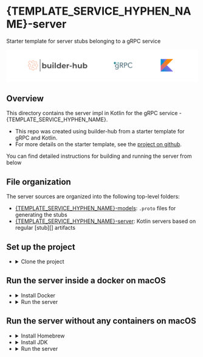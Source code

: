 # {TEMPLATE_SERVICE_HYPHEN_NAME}-server
Starter template for server stubs belonging to a gRPC service

![](logo/bh_grpc_kotlin.png)

## Overview

This directory contains the server impl in Kotlin for the gRPC service - {TEMPLATE_SERVICE_HYPHEN_NAME}.

- This repo was created using builder-hub from a starter template for gRPC and Kotlin.
- For more details on the starter template, see the [project on github](https://github.com/builder-hub/starter-service-kotlin-server).

You can find detailed instructions for building and running the server from below

## File organization

The server sources are organized into the following top-level folders:

- [{TEMPLATE_SERVICE_HYPHEN_NAME}-models]({TEMPLATE_SERVICE_HYPHEN_NAME}-models): `.proto` files for generating the stubs
- [{TEMPLATE_SERVICE_HYPHEN_NAME}-server]({TEMPLATE_SERVICE_HYPHEN_NAME}-server): Kotlin servers based on regular [stub][] artifacts

## Set up the project
- <details>
  <summary>Clone the project</summary>

  Clone the project recursively cloning all submodules

  ```sh
  git clone git@github.com:{TARGET_SERVER_REPO_OWNER}/{TEMPLATE_SERVICE_HYPHEN_NAME}-kotlin-server.git --recurse-submodules
  ```

  Navigate into the project:
  ```sh
  cd {TEMPLATE_SERVICE_HYPHEN_NAME}-kotlin-server
  ```

## Run the server inside a docker on macOS
- <details>
  <summary>Install Docker</summary>

  Download and install the latest version of docker:
  [Download Latest Docker](https://docs.docker.com/desktop/mac/install/)

- <details>
  <summary>Run the server</summary>

  Build a docker image and run the server on a container:
  ```sh
  docker-compose up
  ```
  This will start the server and open up the 50051 port for connections

## Run the server without any containers on macOS
- <details>
  <summary>Install Homebrew</summary>

  Download and install Homebrew:

  ```sh
  /bin/bash -c "$(curl -fsSL https://raw.githubusercontent.com/Homebrew/install/HEAD/install.sh)"
  ```

- <details>
  <summary>Install JDK</summary>

  Install any version of JDK (8 preferred):

  ```sh
  brew install openjdk@8
  ```

  Add the installed version of JDK to your path through .zshrc or .bash_profile

  ```sh
  echo 'export PATH="/usr/local/opt/openjdk@8/bin:$PATH"' >> ~/.zshrc
  source ~/.zshrc
  ```

  or

  ```sh
  echo 'export PATH="/usr/local/opt/openjdk@8/bin:$PATH"' >> ~/.bash_profile
  source ~/.bash_profile
  ```

- <details>
  <summary>Run the server</summary>

  Start the server:

  ```sh
  ./gradlew {TEMPLATE_SERVICE_HYPHEN_NAME}:start
  ```

  This will start the server and open up the 50051 port for connections

[grpc.io Kotlin/JVM]: https://grpc.io/docs/languages/kotlin/
[Quick start]: https://grpc.io/docs/languages/kotlin/quickstart/
[Basics tutorial]: https://grpc.io/docs/languages/kotlin/basics/

